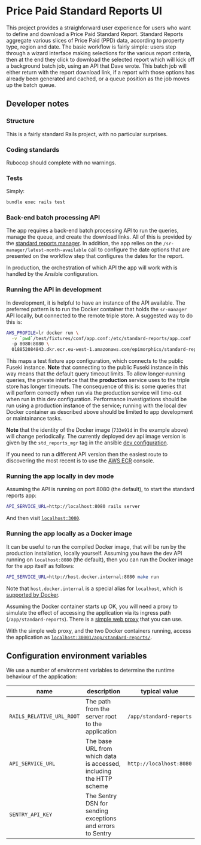 # Price Paid Standard Reports UI

This project provides a straighforward user experience for users who want to
define and download a Price Paid Standard Report. Standard Reports aggregate
various slices of Price Paid (PPD) data, according to property type, region and
date. The basic workflow is fairly simple: users step through a wizard
interface making selections for the various report criteria, then at the end
they click to download the selected report which will kick off a background
batch job, using an API that Dave wrote. This batch job will either return with
the report download link, if a report with those options has already been
generated and cached, or a queue position as the job moves up the batch queue.

## Developer notes

### Structure

This is a fairly standard Rails project, with no particular surprises.

### Coding standards

Rubocop should complete with no warnings.

### Tests

Simply:

```sh
bundle exec rails test
```

### Back-end batch processing API

The app requires a back-end batch processing API to run the queries, manage the
queue, and create the download links. All of this is provided by the [standard
reports manager](https://github.com/epimorphics/standard-reports-manager/). In
addition, the app relies on the `/sr-manager/latest-month-available` call to
configure the date options that are presented on the workflow step that
configures the dates for the report.

In production, the orchestration of which API the app will work with is handled
by the Ansible configuration.

### Running the API in development

In development, it is helpful to have an instance of the API available. The
preferred pattern is to run the Docker container that holds the `sr-manager`
API locally, but connected to the remote triple store. A suggested way to do
this is:

```sh
AWS_PROFILE=lr docker run \
  -v `pwd`/test/fixtures/conf/app.conf:/etc/standard-reports/app.conf
  -p 8080:8080 \
  018852084843.dkr.ecr.eu-west-1.amazonaws.com/epimorphics/standard-reports-manager/dev:733e91d
```

This maps a test fixture app configuration, which connects to the public Fuseki
instance. **Note** that connecting to the public Fuseki instance in this way
means that the default query timeout limits. To allow longer-running queries,
the private interface that the **production** service uses to the triple store
has longer timeouts. The consequence of this is: some queries that will perform
correctly when run via the production service will time-out when run in this
dev configuration. Performance investigations should be run using a production
instance of the service; running with the local dev Docker container as
described above should be limited to app development or maintainance tasks.

**Note** that the identity of the Docker image (`733e91d` in the example above)
will change periodically. The currently deployed dev api image version is given
by the `std_reports_mgr` tag in the ansible [dev
configuration](https://github.com/epimorphics/hmlr-ansible-deployment/blob/master/ansible/group_vars/dev/tags.yml).

If you need to run a different API version then the easiest route to
discovering the most recent is to use the [AWS
ECR](https://eu-west-1.console.aws.amazon.com/ecr/repositories/private/018852084843/epimorphics/standard-reports-manager/dev?region=eu-west-1)
console.

### Running the app locally in dev mode

Assuming the API is running on port 8080 (the default), to start the standard
reports app:

```sh
API_SERVICE_URL=http://localhost:8080 rails server
```

And then visit [`localhost:3000`](http://localhost:3000/).

### Running the app locally as a Docker image

It can be useful to run the compiled Docker image, that will be run by the
production installation, locally yourself. Assuming you have the dev API
running on `localhost:8080` (the default), then you can run the Docker image
for the app itself as follows:

```sh
API_SERVICE_URL=http://host.docker.internal:8080 make run
```

Note that `host.docker.internal` is a special alias for `localhost`, which is
[supported by
Docker](https://medium.com/@TimvanBaarsen/how-to-connect-to-the-docker-host-from-inside-a-docker-container-112b4c71bc66).

Assuming the Docker container starts up OK, you will need a proxy to simulate
the effect of accessing the application via its ingress path
(`/app/standard-reports`). There is a [simple web
proxy](https://github.com/epimorphics/simple-web-proxy) that you can use.

With the simple web proxy, and the two Docker containers running, access the
application as
[`localhost:30001/app/standard-reports/`](http://localhost:3001/app/standard-reports/).

## Configuration environment variables

We use a number of environment variables to determine the runtime behaviour
of the application:

| name                       | description                                                          | typical value            |
| -------------------------- | -------------------------------------------------------------------- | ------------------------ |
| `RAILS_RELATIVE_URL_ROOT`  | The path from the server root to the application                     | `/app/standard-reports`  |
| `API_SERVICE_URL`          | The base URL from which data is accessed, including the HTTP scheme  | `http://localhost:8080`  |
| `SENTRY_API_KEY`           | The Sentry DSN for sending exceptions and errors to Sentry           |                          |
